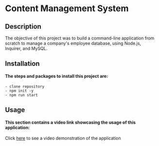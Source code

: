 # Content Management System

## Description

The objective of this project was to build a command-line application from scratch to manage a company's employee database, using Node.js, Inquirer, and MySQL.

## Installation

#### The steps and packages to install this project are:

```
- clone repository
- npm init -y
- npm run start
```

## Usage

#### This section contains a video link showcasing the usage of this application:

Click [here](https://drive.google.com/file/d/1Va06EV5GPdScIP0mxcUkMXhFVPnZiwFV/view?usp=sharing) to see a video demonstration of the application
